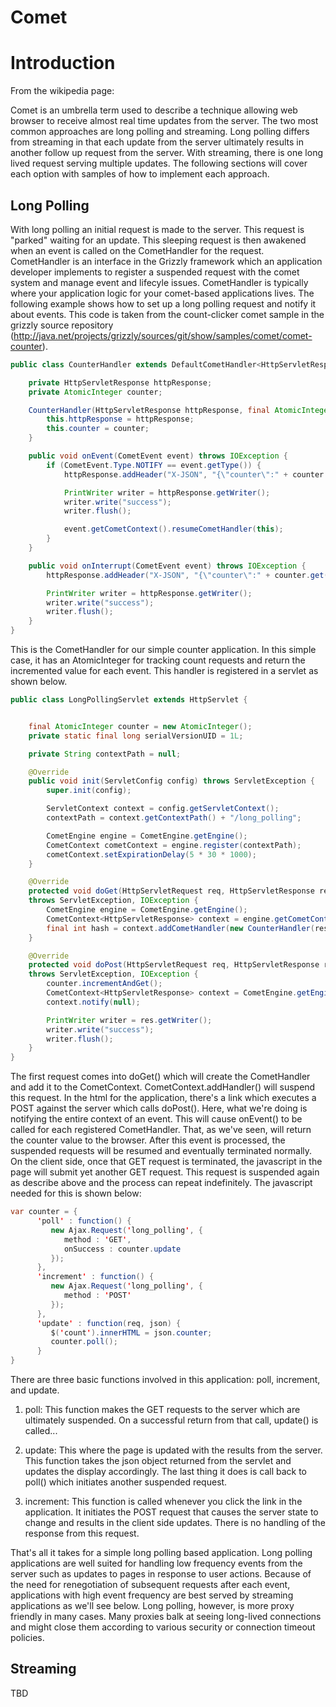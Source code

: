 Comet
=====

Introduction
============

From the wikipedia page:

Comet is an umbrella term used to describe a technique allowing web
browser to receive almost real time updates from the server. The two
most common approaches are long polling and streaming. Long polling
differs from streaming in that each update from the server ultimately
results in another follow up request from the server. With streaming,
there is one long lived request serving multiple updates. The following
sections will cover each option with samples of how to implement each
approach.

Long Polling
------------

With long polling an initial request is made to the server. This request
is "parked" waiting for an update. This sleeping request is then
awakened when an event is called on the CometHandler for the request.
CometHandler is an interface in the Grizzly framework which an
application developer implements to register a suspended request with
the comet system and manage event and lifecyle issues. CometHandler is
typically where your application logic for your comet-based applications
lives. The following example shows how to set up a long polling request
and notify it about events. This code is taken from the count-clicker
comet sample in the grizzly source repository
(http://java.net/projects/grizzly/sources/git/show/samples/comet/comet-counter).

```java
public class CounterHandler extends DefaultCometHandler<HttpServletResponse> {

    private HttpServletResponse httpResponse;
    private AtomicInteger counter;

    CounterHandler(HttpServletResponse httpResponse, final AtomicInteger counter) {
        this.httpResponse = httpResponse;
        this.counter = counter;
    }

    public void onEvent(CometEvent event) throws IOException {
        if (CometEvent.Type.NOTIFY == event.getType()) {
            httpResponse.addHeader("X-JSON", "{\"counter\":" + counter.get() + " }");

            PrintWriter writer = httpResponse.getWriter();
            writer.write("success");
            writer.flush();

            event.getCometContext().resumeCometHandler(this);
        }
    }

    public void onInterrupt(CometEvent event) throws IOException {
        httpResponse.addHeader("X-JSON", "{\"counter\":" + counter.get() + " }");

        PrintWriter writer = httpResponse.getWriter();
        writer.write("success");
        writer.flush();
    }
}
```

This is the CometHandler for our simple counter application. In this
simple case, it has an AtomicInteger for tracking count requests and
return the incremented value for each event. This handler is registered
in a servlet as shown below.

```java
public class LongPollingServlet extends HttpServlet {


    final AtomicInteger counter = new AtomicInteger();
    private static final long serialVersionUID = 1L;

    private String contextPath = null;

    @Override
    public void init(ServletConfig config) throws ServletException {
        super.init(config);

        ServletContext context = config.getServletContext();
        contextPath = context.getContextPath() + "/long_polling";

        CometEngine engine = CometEngine.getEngine();
        CometContext cometContext = engine.register(contextPath);
        cometContext.setExpirationDelay(5 * 30 * 1000);
    }

    @Override
    protected void doGet(HttpServletRequest req, HttpServletResponse res)
    throws ServletException, IOException {
        CometEngine engine = CometEngine.getEngine();
        CometContext<HttpServletResponse> context = engine.getCometContext(contextPath);
        final int hash = context.addCometHandler(new CounterHandler(res, counter));
    }

    @Override
    protected void doPost(HttpServletRequest req, HttpServletResponse res)
    throws ServletException, IOException {
        counter.incrementAndGet();
        CometContext<HttpServletResponse> context = CometEngine.getEngine().getCometContext(contextPath);
        context.notify(null);

        PrintWriter writer = res.getWriter();
        writer.write("success");
        writer.flush();
    }
}
```

The first request comes into doGet() which will create the CometHandler
and add it to the CometContext. CometContext.addHandler() will suspend
this request. In the html for the application, there's a link which
executes a POST against the server which calls doPost(). Here, what
we're doing is notifying the entire context of an event. This will cause
onEvent() to be called for each registered CometHandler. That, as we've
seen, will return the counter value to the browser. After this event is
processed, the suspended requests will be resumed and eventually
terminated normally. On the client side, once that GET request is
terminated, the javascript in the page will submit yet another GET
request. This request is suspended again as describe above and the
process can repeat indefinitely. The javascript needed for this is shown
below:

```java
var counter = {
      'poll' : function() {
         new Ajax.Request('long_polling', {
            method : 'GET',
            onSuccess : counter.update
         });
      },
      'increment' : function() {
         new Ajax.Request('long_polling', {
            method : 'POST'
         });
      },
      'update' : function(req, json) {
         $('count').innerHTML = json.counter;
         counter.poll();
      }
}
```

There are three basic functions involved in this application: poll,
increment, and update.

1.  poll: This function makes the GET requests to the server which are
    ultimately suspended. On a successful return from that call,
    update() is called...

2.  update: This where the page is updated with the results from the
    server. This function takes the json object returned from the
    servlet and updates the display accordingly. The last thing it does
    is call back to poll() which initiates another suspended request.

3.  increment: This function is called whenever you click the link in
    the application. It initiates the POST request that causes the
    server state to change and results in the client side updates. There
    is no handling of the response from this request.

That's all it takes for a simple long polling based application. Long
polling applications are well suited for handling low frequency events
from the server such as updates to pages in response to user actions.
Because of the need for renegotiation of subsequent requests after each
event, applications with high event frequency are best served by
streaming applications as we'll see below. Long polling, however, is
more proxy friendly in many cases. Many proxies balk at seeing
long-lived connections and might close them according to various
security or connection timeout policies.

Streaming
---------

TBD
